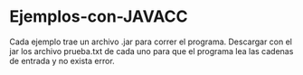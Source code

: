 # Ejemplos-con-JAVACC

Cada ejemplo trae un archivo .jar para correr el programa. Descargar con el jar los archivo prueba.txt de cada uno para que el programa lea las cadenas de entrada y no exista error.
